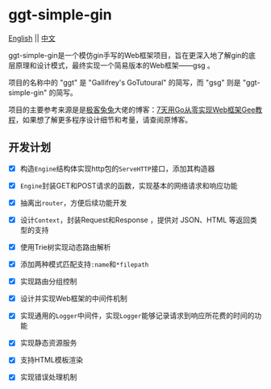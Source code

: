 # ggt-simple-gin
[English](./README.md) || [中文](./README_zh.md)

ggt-simple-gin是一个模仿gin手写的Web框架项目，旨在更深入地了解gin的底层原理和设计模式，最终实现一个简易版本的Web框架——gsg 。

项目的名称中的 "ggt" 是 "Gallifrey's GoTutoural" 的简写，而 "gsg" 则是 "ggt-simple-gin" 的简写。

项目的主要参考来源是是[极客兔兔](https://geektutu.com/)大佬的博客：[7天用Go从零实现Web框架Gee教程](https://geektutu.com/post/gee.html)，如果想了解更多程序设计细节和考量，请查阅原博客。

## 开发计划

- [x] 构造`Engine`结构体实现http包的`ServeHTTP`接口，添加其构造器
- [x] `Engine`封装GET和POST请求的函数，实现基本的网络请求和响应功能
- [x] 抽离出`router`，方便后续功能开发
- [x] 设计`Context`，封装Request和Response ，提供对 JSON、HTML 等返回类型的支持
- [x] 使用Trie树实现动态路由解析
- [x] 添加两种模式匹配支持`:name`和`*filepath`
- [x] 实现路由分组控制
- [x] 设计并实现Web框架的中间件机制
- [x] 实现通用的`Logger`中间件，实现`Logger`能够记录请求到响应所花费的时间的功能
- [x] 实现静态资源服务
- [x] 支持HTML模板渲染
- [x] 实现错误处理机制



